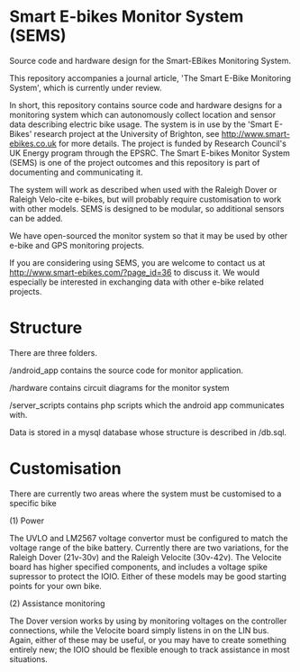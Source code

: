Smart E-bikes Monitor System (SEMS)
========================

Source code and hardware design for the Smart-EBikes Monitoring System.

This repository accompanies a journal article, 'The Smart E-Bike Monitoring System', which is currently under review.

In short, this repository contains source code and hardware designs for a monitoring system which can autonomously collect location and sensor data describing electric bike usage. The system is in use by the 'Smart E-Bikes' research project at the University of Brighton, see http://www.smart-ebikes.co.uk for more details. The project is funded by Research Council's UK Energy program through the EPSRC. The Smart E-bikes Monitor System (SEMS) is one of the project outcomes and this repository is part of documenting and communicating it.

The system will work as described when used with the Raleigh Dover or Raleigh Velo-cite e-bikes, but will probably require customisation to work with other models. SEMS is designed to be modular, so additional sensors can be added. 

We have open-sourced the monitor system so that it may be used by other e-bike and GPS monitoring projects. 

If you are considering using SEMS, you are welcome to contact us at http://www.smart-ebikes.com/?page_id=36 to discuss it. We would especially be interested in exchanging data with other e-bike related projects.



Structure
========================


There are three folders.

/android_app contains the source code for monitor application.

/hardware contains circuit diagrams for the monitor system

/server_scripts contains php scripts which the android app communicates with.  

Data is stored in a mysql database whose structure is described in /db.sql.





Customisation
========================

There are currently two areas where the system must be customised to a specific bike

(1) Power

The UVLO and LM2567 voltage convertor must be configured to match the voltage range of the bike battery. Currently there are two variations, for the Raleigh Dover (21v-30v) and the Raleigh Velocite (30v-42v).  The Velocite board has higher specified components, and includes a voltage spike supressor to protect the IOIO.  Either of these models may be good starting points for your own bike.

(2) Assistance monitoring

The Dover version works by using by monitoring voltages on the controller connections, while the Velocite board simply listens in on the LIN bus. Again, either of these may be useful, or you may have to create something entirely new; the IOIO should be flexible enough to track assistance in most situations.


